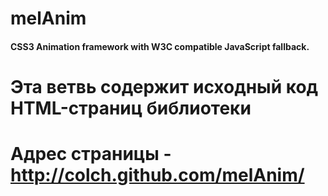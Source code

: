 melAnim
=======
#### CSS3 Animation framework with W3C compatible JavaScript fallback.

# Эта ветвь содержит исходный код HTML-страниц библиотеки
# Адрес страницы - http://colch.github.com/melAnim/
